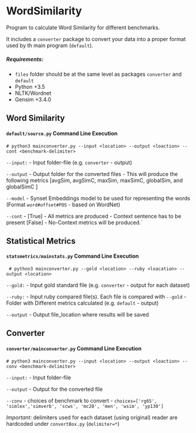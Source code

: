 # WordSimilarity
Program to calculate Word Similarity for different benchmarks.

It includes a  `converter` package to convert your data into a proper format used by th main program (`default`).

##### Requirements:
* `files` folder should be at the same level as packages `converter` and `default`
* Python +3.5
* NLTK/Wordnet
* Gensim +3.4.0

## Word Similarity
#### `default/source.py` Command Line Execution 

    # python3 mainconverter.py --input <location> --output <loaction> --cont <benchmark-delimiter>
    
`--input:` - Input folder-file (e.g. `converter` - output)
 
`--output` - Output folder for the converted files - This will produce the following metrics [avgSim, avgSimC, maxSim, maxSimC, globalSim, and globalSimC ]

`--model` - Synset Embeddings model to be used for representing the words (Format `word#offset#POS` - based on WordNet)

`--cont` - [True] - All metrics are produced - Context sentence has to be present
           [False] - No-Context metrics will be produced.`



## Statistical Metrics
#### `statsmetrics/mainstats.py` Command Line Execution 
     
     # python3 mainconverter.py --gold <location> --ruby <loacation> --output <location>
    
   `--gold:` - Input gold standard file (e.g. `converter` - output for each dataset)
   
   `--ruby:` - Input ruby compared file(s). Each file is compared with `--gold` - Folder with Different metrics calculated (e.g. `default` - output)
   
   `--output` - Output file_location where results will be saved

## Converter

#### `converter/mainconverter.py` Command Line Execution 

    # python3 mainconverter.py --input <location> --output <loaction> --conv <benchmark-delimiter>
    
`--input:` - Input folder-file
 
`--output` - Output for the converted file

`--conv` - choices of benchmark to convert - `choices=['rg65', 'simlex','simverb', 'scws', 'mc28', 'men', 'wsim', 'yp130']`

*Important:* delimiters used for each dataset (using original) reader are hardcoded under `convertBox.py` (`delimiter=*`)
